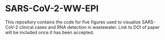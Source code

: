 # SARS-CoV-2-WW-EPI


This repository contains the code for five figures used to visualize SARS-CoV-2 clinical cases and RNA detection in wastewater. Link to DOI of paper will be included once it has been accepted.
